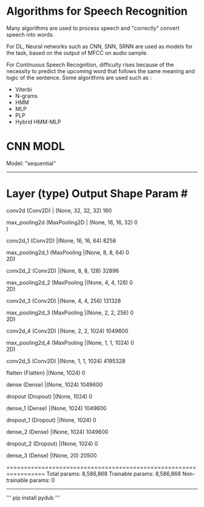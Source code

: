 # Algorithms for Speech Recognition

Many algorithms are used to process speech and "correctly" convert speech into words.

For DL, Neural networks such as CNN, SNN, SRNN are used as models for the task, based on the output of MFCC on audio sample.

For Continuous Speech Recognition, difficulty rises because of the necessity to predict the upcoming word that follows the same meaning and logic of the sentence. 
Some algorithms are used such as  :

+ Viterbi
+ N-grams
+ HMM
+ MLP
+ PLP
+ Hybrid HMM-MLP

# CNN MODL

Model: "sequential"
_________________________________________________________________
 Layer (type)                Output Shape              Param #   
=================================================================
 conv2d (Conv2D)             | (None, 32, 32, 32)        160       
                                                                 
 max_pooling2d (MaxPooling2D | (None, 16, 16, 32)       0         
 )                                                               
                                                                 
 conv2d_1 (Conv2D)           |(None, 16, 16, 64)        8256      
                                                                 
 max_pooling2d_1 (MaxPooling  |(None, 8, 8, 64)         0         
 2D)                                                             
                                                                 
 conv2d_2 (Conv2D)           |(None, 8, 8, 128)         32896     
                                                                 
 max_pooling2d_2 (MaxPooling  |(None, 4, 4, 128)        0         
 2D)                                                             
                                                                 
 conv2d_3 (Conv2D)           |(None, 4, 4, 256)         131328    
                                                                 
 max_pooling2d_3 (MaxPooling  |(None, 2, 2, 256)        0         
 2D)                                                             
                                                                 
 conv2d_4 (Conv2D)           |(None, 2, 2, 1024)        1049600   
                                                                 
 max_pooling2d_4 (MaxPooling  |(None, 1, 1, 1024)       0         
 2D)                                                             
                                                                 
 conv2d_5 (Conv2D)           |(None, 1, 1, 1024)        4195328   
                                                                 
 flatten (Flatten)           |(None, 1024)              0         
                                                                 
 dense (Dense)               |(None, 1024)              1049600   
                                                                 
 dropout (Dropout)           |(None, 1024)              0         
                                                                 
 dense_1 (Dense)             |(None, 1024)              1049600   
                                                                 
 dropout_1 (Dropout)         |(None, 1024)              0         
                                                                 
 dense_2 (Dense)             |(None, 1024)              1049600   
                                                                 
 dropout_2 (Dropout)         |(None, 1024)              0         
                                                                 
 dense_3 (Dense)             |(None, 20)                20500     
                                                                 
=================================================================
Total params: 8,586,868
Trainable params: 8,586,868
Non-trainable params: 0
_________________________________________________________________



'''
pip install pydub
'''

